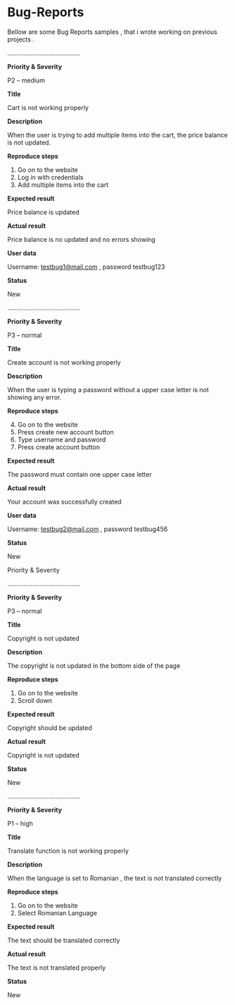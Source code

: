# Bug-Reports

Bellow are some Bug Reports samples , that i wrote working on previous projects .

.........................................

**Priority & Severity**

P2 – medium

**Title**

Cart is not working properly

**Description**

When the user is trying to add multiple items into the cart, the price balance is not updated.

**Reproduce steps**

1.	Go on to the website
2.	Log in with credentials
3.	Add multiple items into the cart

**Expected result**

Price balance is updated

**Actual result**

Price balance is no updated and no errors showing

**User data**

Username: testbug1@mail.com  , password testbug123

**Status**

New

.........................................

**Priority & Severity**

P3 – normal  

**Title**

Create account is not working properly

**Description**

When the user is typing a password without a upper case letter is not showing any error.

**Reproduce steps**

4.	Go on to the website
5.	Press create new account button
6.	Type username and password
7.	Press create account button

**Expected result**

The password must contain one upper case letter

**Actual result**

Your account was successfully created

**User data**

Username: testbug2@mail.com , password testbug456

**Status**

New

Priority & Severity

.........................................

**Priority & Severity**

P3 – normal

**Title**

Copyright is not updated

**Description**

The copyright is not updated in the bottom side of the page 

**Reproduce steps**

1.	Go on to the website
2.	Scroll down

**Expected result**

Copyright should be updated

**Actual result**

Copyright is not updated


**Status**

New 

.........................................

**Priority & Severity**

P1 – high 

**Title**

Translate function is not working properly

**Description**

When the language is set to Romanian , the text is not translated correctly 

**Reproduce steps**

1.	Go on to the website
2.	Select Romanian Language

**Expected result**

The text should be translated correctly 

**Actual result**

The text is not translated properly 

**Status**

New 


